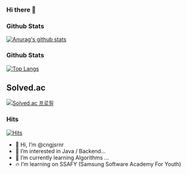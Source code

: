 

<!--
**cngjsrnr/cngjsrnr** is a ✨ _special_ ✨ repository because its `README.md` (this file) appears on your GitHub profile.

Here are some ideas to get you started:

- 🔭 I’m currently working on ...
- 🌱 I’m currently learning ...
- 👯 I’m looking to collaborate on ...
- 🤔 I’m looking for help with ...
- 💬 Ask me about ...
- 📫 How to reach me: ...
- 😄 Pronouns: ...
- ⚡ Fun fact: ...
-->
### Hi there 👋

### Github Stats

[![Anurag's github stats](https://github-readme-stats.vercel.app/api?username=cngjsrnr)](https://github.com/anuraghazra/github-readme-stats)



### Github Stats

<!-- [![Anurag's github stats](https://github-readme-stats.vercel.app/api?username=cngjsrnr)](https://github.com/anuraghazra/github-readme-stats) -->

 

[![Top Langs](https://github-readme-stats.vercel.app/api/top-langs/?username=cngjsrnr&layout=compact)](https://github.com/anuraghazra/github-readme-stats)


## Solved.ac 
[![Solved.ac
프로필](http://mazassumnida.wtf/api/v2/generate_badge?boj=cngjsrnr)](https://solved.ac/cngjsrnr)


### Hits
[![Hits](https://hits.seeyoufarm.com/api/count/incr/badge.svg?url=https%3A%2F%2Fgithub.com%2Fcngjsrnr&count_bg=%230F0F0F&title_bg=%23666666&icon=&icon_color=%23E7E7E7&title=hits&edge_flat=false)](https://hits.seeyoufarm.com)


- :wave: Hi, I’m @cngjsrnr
- :eyes: I’m interested in Java / Backend...
- :seedling: I’m currently learning Algorithms ...
- :fire: I’m learning on SSAFY (Samsung Software Academy For Youth) 

<!---
edenist-x-x/edenist-x-x is a :sparkles: special :sparkles: repository because its README.md (this file) appears on your GitHub profile.
You can click the Preview link to take a look at your changes.
--->
